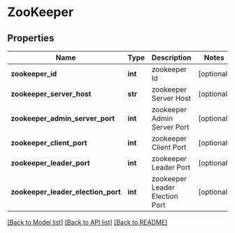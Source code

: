 # ZooKeeper

## Properties
Name | Type | Description | Notes
------------ | ------------- | ------------- | -------------
**zookeeper_id** | **int** | zookeeper Id | [optional] 
**zookeeper_server_host** | **str** | zookeeper Server Host | [optional] 
**zookeeper_admin_server_port** | **int** | zookeeper Admin Server Port | [optional] 
**zookeeper_client_port** | **int** | zookeeper Client Port | [optional] 
**zookeeper_leader_port** | **int** | zookeeper Leader Port | [optional] 
**zookeeper_leader_election_port** | **int** | zookeeper Leader Election Port | [optional] 

[[Back to Model list]](../README.md#documentation-for-models) [[Back to API list]](../README.md#documentation-for-api-endpoints) [[Back to README]](../README.md)


